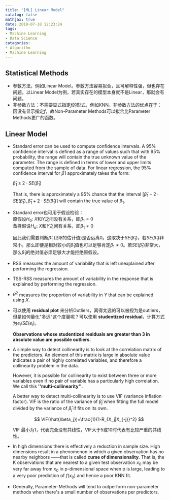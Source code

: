 ```yaml
---
title: "[ML] Linear Model"
catalog: false
mathjax: true
date: 2018-07-18 12:23:24
tags:
- Machine Learning
- Data Science
catagories:
- Algorithm
- Machine Learning
---
```

## Statistical Methods
* 参数方法，例如Linear Model。参数方法容易拟合，且可解释性强，但也存在问题。以Linear Model为例，若真实存在的模型本身就不是Linear，那就会有问题。
* 非参数方法：不需要显式指定$f$的形式，例如KNN。非参数方法的优点在于：因没有显示指定$f$，故Non-Parameter Methods可以拟合比Parameter Methods更广的函数。

## Linear Model
* Standard error can be used to compute confidence intervals. A 95% confidence interval is defined as a range of values such that with 95% probability, the range will contain the true unknown value of the parameter. The range is defined in terms of lower and upper limits computed from the sample of data. For linear regression, the 95% confidence interval for $\beta1$ approximately takes the form:

    $\hat{\beta}_1\pm 2\cdot SE(\hat{\beta}_1)$

    That is, there is approximately a 95% chance that the interval $[\hat{\beta}_1- 2\cdot SE(\hat{\beta}_1), \hat{\beta}_1+ 2\cdot SE(\hat{\beta}_1)]$ will contain the true value of $\beta_1$.

* Standard error也可用于假设检验：  
  原假设$H_0$: $X$和$Y$之间没有关系，即$\beta_1= 0$  
  备择假设$H_{\alpha}$: $X$和$Y$之间有关系，即$\beta_1\neq 0$  
  
  因此我们需要判断$\hat{\beta}_1$ (即$\beta$的估计值)是否远离0。这取决于$SE(\hat{\beta}_1)$，若$SE(\hat{\beta}_1)$非常小，那么即便是相对较小的$\hat{\beta}_1$值也可以足够肯定$\beta_1\neq 0$。若$SE(\hat{\beta}_1)$非常大，那么$\hat{\beta}_1$的绝对值必须足够大才能拒绝原假设。

* RSS measures the amount of variability that is left unexplained after performing the regression.

* TSS-RSS measures the amount of variability in the response that is explained by performing the regression. 

* $R^2$ measures the proportion of variability in $Y$ that can be explained using $X$.

* 可以使用 __residual plot__ 来分析Outliers，离得太远的可以被视为是outliers，但是如何量化"多远"这个度量呢？可以使用 __studentized residual__，计算方式为$e_i/SE(e_i)$。

  __Observations whose studentized residuals are greater than 3 in absolute value are possible outliers.__

* A simple way to detect collinearity is to look at the correlation matrix of the predictors. An element of this matrix is large in absolute value indicates a pair of highly correlated variables, and therefore a collinearity problem in the data.

  However, it is possible for collinearity to exist between three or more variables even if no pair of variable has a particularly high correlation. We call this __''multi-collinearity''__.

  A better way to detect multi-collinearity is to use VIF (variance inflation factor). VIF is the ratio of the variance of $\hat{\beta}_j$ when fitting the full model divided by the variance of $\hat{\beta}_j$ if fits on its own.

  $$
  VIF(\hat{\beta_j})=\frac{1}{1-R_{X_j|X_{-j}}^2}
  $$
  
  VIF 最小为1，代表完全没有共线性，VIF大于5或10时代表有比较严重的共线性。

* In high dimensions there is effectively a reduction in sample size. High dimensions result in a phenomenon in which a given observation has no nearby neighbors ——that is called __curse of dimensionality__. That is, the K observations that are nearest to a given test observation $x_0$ may be very far away from $x_0$ in p-dimensional space when p is large, leading to a very poor prediction of $f(x_0)$ and hence a poor KNN fit.

* Generally, Parameter-Methods will tend to outperform non-parameter methods when there's a small number of observations per predictors.
